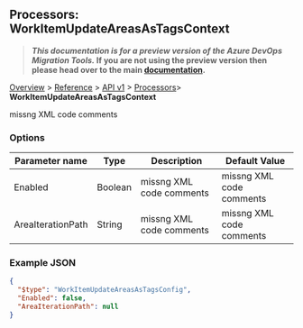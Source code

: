 ## Processors: WorkItemUpdateAreasAsTagsContext

>**_This documentation is for a preview version of the Azure DevOps Migration Tools._ If you are not using the preview version then please head over to the main [documentation](https://nkdagility.github.io/azure-devops-migration-tools).**

[Overview](../././index.md) > [Reference](.././index.md) > [API v1](../index.md) > [Processors](./index.md)> **WorkItemUpdateAreasAsTagsContext**

missng XML code comments

### Options

| Parameter name         | Type    | Description                              | Default Value                            |
|------------------------|---------|------------------------------------------|------------------------------------------|
| Enabled | Boolean | missng XML code comments | missng XML code comments |
| AreaIterationPath | String | missng XML code comments | missng XML code comments |


### Example JSON

```JSON
{
  "$type": "WorkItemUpdateAreasAsTagsConfig",
  "Enabled": false,
  "AreaIterationPath": null
}
```